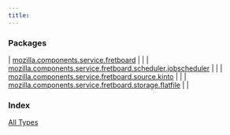 ```yaml
---
title: 
---
```


### Packages

| [mozilla.components.service.fretboard](mozilla.components.service.fretboard/index.html) |  |
| [mozilla.components.service.fretboard.scheduler.jobscheduler](mozilla.components.service.fretboard.scheduler.jobscheduler/index.html) |  |
| [mozilla.components.service.fretboard.source.kinto](mozilla.components.service.fretboard.source.kinto/index.html) |  |
| [mozilla.components.service.fretboard.storage.flatfile](mozilla.components.service.fretboard.storage.flatfile/index.html) |  |

### Index

[All Types](alltypes/index.html)